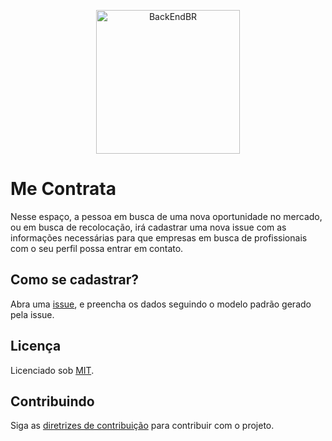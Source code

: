 <!--suppress HtmlDeprecatedAttribute -->

<p align="center">
  <img src="https://encrypted-tbn0.gstatic.com/images?q=tbn:ANd9GcRehRhGgEnxgkg3-dRqB2MDisap4FxoBx6d1A&s" alt="BackEndBR" width="230" />
</p>

<div id='hire-me'></div>

# Me Contrata

Nesse espaço, a pessoa em busca de uma nova oportunidade no mercado, ou em busca de recolocação, irá cadastrar
uma nova issue com as informações necessárias para que empresas em busca de profissionais com o seu perfil possa entrar
em contato.

<div id='register'></div>

## Como se cadastrar?

Abra uma [issue](https://github.com/pixelcrafts-studio/me-contrata-pixelcraft=studio/issues), e preencha os dados seguindo o modelo padrão gerado
pela issue.

<div id='license'></div>

## Licença

Licenciado sob [MIT](LICENSE).

<div id='contributing'></div>

## Contribuindo

Siga as [diretrizes de contribuição](CONTRIBUTING.md) para contribuir com o projeto.
